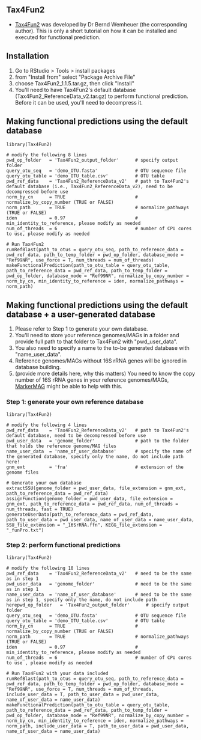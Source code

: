 Tax4Fun2
---

+ [Tax4Fun2](https://doi.org/10.1186/s40793-020-00358-7) was developed by Dr Bernd Wemheuer (the corresponding author). This is only a short tutorial on how it can be installed and executed for functional prediction.


Installation
---

1. Go to RStudio > Tools > install packages
1. from "Install from" select "Package Archive File"
1. choose Tax4Fun2_1.1.5.tar.gz, then click "Install"
1. You'll need to have Tax4Fun2's default database (Tax4Fun2_ReferenceData_v2.tar.gz) to perform functional prediction. Before it can be used, you'll need to decompress it.


Making functional predictions using the default database
---

    library(Tax4Fun2)

    # modify the following 8 lines
    pwd_op_folder   = 'Tax4Fun2_output_folder'      # specify output folder
    query_otu_seq   = 'demo_OTU.fasta'              # OTU sequence file
    query_otu_table = 'demo_OTU_table.csv'          # OTU table
    pwd_ref_data    = 'Tax4Fun2_ReferenceData_v2'   # path to Tax4Fun2's default database (i.e., Tax4Fun2_ReferenceData_v2), need to be decompressed before use
    norm_by_cn      = TRUE                          # normalize_by_copy_number (TRUE or FALSE)
    norm_path       = TRUE                          # normalize_pathways (TRUE or FALSE)
    iden            = 0.97                          # min_identity_to_reference, please modify as needed
    num_of_threads  = 6                             # number of CPU cores to use, please modify as needed

    # Run Tax4Fun2
    runRefBlast(path_to_otus = query_otu_seq, path_to_reference_data = pwd_ref_data, path_to_temp_folder = pwd_op_folder, database_mode = "Ref99NR", use_force = T, num_threads = num_of_threads)
    makeFunctionalPrediction(path_to_otu_table = query_otu_table, path_to_reference_data = pwd_ref_data, path_to_temp_folder = pwd_op_folder, database_mode = "Ref99NR", normalize_by_copy_number = norm_by_cn, min_identity_to_reference = iden, normalize_pathways = norm_path)


Making functional predictions using the default database + a user-generated database
---

1. Please refer to Step 1 to generate your own database.
1. You'll need to store your reference genomes/MAGs in a folder and provide full path to that folder to Tax4Fun2 with "pwd_user_data".
1. You also need to specify a name to the to-be generated database with "name_user_data".
1. Reference genomes/MAGs without 16S rRNA genes will be ignored in database building.
1. (provide more details here, why this matters) You need to know the copy number of 16S rRNA genes in your reference genomes/MAGs, [MarkerMAG](https://github.com/songweizhi/MarkerMAG) might be able to help with this.

### Step 1: generate your own reference database

    library(Tax4Fun2)

    # modify the following 4 lines
    pwd_ref_data    = 'Tax4Fun2_ReferenceData_v2'   # path to Tax4Fun2's default database, need to be decompressed before use
    pwd_user_data   = 'genome_folder'               # path to the folder that holds the reference genome/MAG files
    name_user_data  = 'name_of_user_database'       # specify the name of the generated database, specify only the name, do not include path here!
    gnm_ext         = 'fna'                         # extension of the genome files
    
    # Generate your own database
    extractSSU(genome_folder = pwd_user_data, file_extension = gnm_ext, path_to_reference_data = pwd_ref_data)
    assignFunction(genome_folder = pwd_user_data, file_extension = gnm_ext, path_to_reference_data = pwd_ref_data, num_of_threads = num_threads, fast = TRUE)
    generateUserData(path_to_reference_data = pwd_ref_data, path_to_user_data = pwd_user_data, name_of_user_data = name_user_data, SSU_file_extension = "_16SrRNA.ffn", KEGG_file_extension = "_funPro.txt")

### Step 2: perform functional predictions
    
    library(Tax4Fun2)

    # modify the following 10 lines
    pwd_ref_data    = 'Tax4Fun2_ReferenceData_v2'   # need to be the same as in step 1
    pwd_user_data   = 'genome_folder'               # need to be the same as in step 1
    name_user_data  = 'name_of_user_database'       # need to be the same as in step 1, specify only the name, do not include path herepwd_op_folder   = 'Tax4Fun2_output_folder'      # specify output folder
    query_otu_seq   = 'demo_OTU.fasta'              # OTU sequence file
    query_otu_table = 'demo_OTU_table.csv'          # OTU table
    norm_by_cn      = TRUE                          # normalize_by_copy_number (TRUE or FALSE)
    norm_path       = TRUE                          # normalize_pathways (TRUE or FALSE)
    iden            = 0.97                          # min_identity_to_reference, please modify as needed
    num_of_threads  = 6                             # number of CPU cores to use , please modify as needed
    
    # Run Tax4Fun2 with your data included
    runRefBlast(path_to_otus = query_otu_seq, path_to_reference_data = pwd_ref_data, path_to_temp_folder = pwd_op_folder, database_mode = "Ref99NR", use_force = T, num_threads = num_of_threads, include_user_data = T, path_to_user_data = pwd_user_data, name_of_user_data = name_user_data)
    makeFunctionalPrediction(path_to_otu_table = query_otu_table, path_to_reference_data = pwd_ref_data, path_to_temp_folder = pwd_op_folder, database_mode = "Ref99NR", normalize_by_copy_number = norm_by_cn, min_identity_to_reference = iden, normalize_pathways = norm_path, include_user_data = T, path_to_user_data = pwd_user_data, name_of_user_data = name_user_data)
